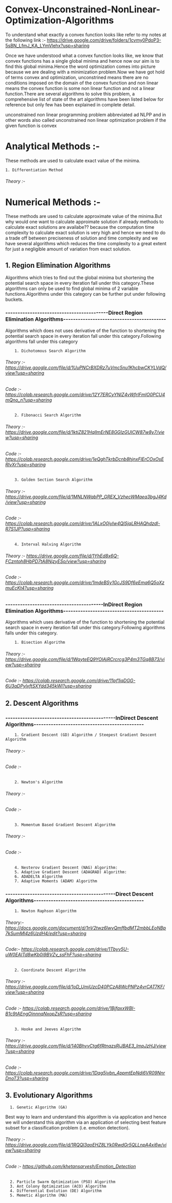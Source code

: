 # Convex-Unconstrained-NonLinear-Optimization-Algorithms
To understand what exactly a convex function looks like refer to my notes at the following link :- https://drive.google.com/drive/folders/1cvmy0PdoP3-5sBN_LfmJ_KA_LYmVlehx?usp=sharing

Once we have understood what a convex function looks like, we know that convex functions has a single global minima and hence now our aim is to find this global minima.Hence the word optimization comes into picture because we are dealing with a minimization problem.Now we have got hold of terms convex and optimization, unconstrined means there are no conditions imposed on the domain of the convex function and non linear means the convex function is some non linear function and not a linear function.There are several algorithms to solve this problem, a comprehensive list of state of the art algorithms have been listed below for reference but only few has been explained in complete detail.

unconstrained non linear programming problem abbreviated ad NLPP and in other words also called unconstrained non linear optimization problem if the given function is convex  

#   Analytical Methods :- 
These methods are used to calculate exact value of the minima.

    1. Differentiation Method
######           Theory :-

#   Numerical Methods :-
These methods are used to calculate approximate value of the minima.But why would one want to calculate approimate solution if already methods to calculate exact solutions are availabe?? because the computation time complexity to calculate exact solution is very high and hence we need to do a trade off between preciseness of solution and time complexity and we have several algorithms which reduces the time complexity to a great extent for just a negligible amount of variation from exact solution.

##       1. Region Elimination Algorithms
Algorithms which tries to find out the global minima but shortening the potential search space in every iteration fall under this category.These algorithms can only be used to find global minima of 2 variable functions.Algorithms under this category can be further put under following buckets.

###      ------------------------------------------Direct Region Elimination Algorithms------------------------------------------
Algorithms which does not uses derivative of the function to shortening the potential search space in every iteration fall under this category.Following algorithms fall under this category

        1. Dichotomous Search Algorithm
######           Theory :- https://drive.google.com/file/d/1UuPNCrBXDRz7uVmc5nu1KhcbwCKYLVdQ/view?usp=sharing
######           Code :- https://colab.research.google.com/drive/12Y7ERCyYNIZ4vWfrIFmIO0PCU4mQno_n?usp=sharing
            
        2. Fibonacci Search Algorithm
######            Theory :- https://drive.google.com/file/d/1ktiZ821HqllmErNE8GGIzGUICW87w8y7/view?usp=sharing
######            Code :- https://colab.research.google.com/drive/1eQghTkrbDcnb8hjnxFlErCOxOsERlvXr?usp=sharing
            
        3. Golden Section Search Algorithm
######            Theory :- https://drive.google.com/file/d/1MNLNWqbPP_GREX_VzhecWMaeq3bgJ4Kd/view?usp=sharing
######            Code :- https://colab.research.google.com/drive/1ALxO0jylw4QISjqLRHAQhdzdl-R7S1JP?usp=sharing
            
        4. Interval Halving Algorithm
######            Theory :- https://drive.google.com/file/d/1YhEd8x6Q-FCzntoh8HbPD7tA8NjzyESo/view?usp=sharing
######            Code :- https://colab.research.google.com/drive/1mdeBSy1GcJS9Df6eEma6Q5oXzmuEcKt4?usp=sharing

###      ----------------------------------------InDirect Region Elimination Algorithms-----------------------------------------
Algorithms which uses derivative of the function to shortening the potential search space in every iteration fall under this category.Following algorithms falls under this category.

        1. Bisection Algorithm
######            Theory :- https://drive.google.com/file/d/1WqyteEQ9YOlAjRCrcrcg3P4m3TGq8B73/view?usp=sharing
######            Code :- https://colab.research.google.com/drive/11pf1iqDGG-6U3aDPylxftSXYdd345kWl?usp=sharing

##    2. Descent Algorithms

###      ---------------------------------------------InDirect Descent Algorithms---------------------------------------------
        1. Gradient Descent (GD) Algorithm / Steepest Gradient Descent Algorithm
######            Theory :-
######            Code :-
       
        2. Newton's Algorithm
######            Theory :-
######            Code :-

        3. Momentum Based Gradient Descent Algorithm
######            Theory :-
######            Code :-
            
        4. Nesterov Gradient Descent (NAG) Algorithm:
        5. Adaptive Gradient Descent (ADAGRAD) Algorithm:
        6. ADADELTA Algorithm
        7. Adaptive Moments (ADAM) Algorithm

###      ---------------------------------------------Direct Descent Algorithms---------------------------------------------
        1. Newton Raphson Algorithm
######            Theory:- https://docs.google.com/document/d/1nV2twz6lwvQmffbdMT2mbbLEoNBp7kSumMl4z6UzdH4/edit?usp=sharing
######            Code:- https://colab.research.google.com/drive/1Tbyv5U-uW0EAITd8wKb0i9BVZv_ssFhF?usp=sharing

        2. Coordinate Descent Algorithm
######            Theory :- https://drive.google.com/file/d/1oD_UmiUzcD40PCzA8WcPNPz4vrCAT7KF/view?usp=sharing
######            Code :- https://colab.research.google.com/drive/1BjfaxxWBI-B1c9tAEngOinnnqNxopZsR?usp=sharing

        3. Hooke and Jeeves Algorithm
######            Theory :- https://drive.google.com/file/d/140BhvvCtg6fRtnqzsRjJBAE3_ImpJzHJ/view?usp=sharing
######            Code :- https://colab.research.google.com/drive/1Dqg5jvbn_4ppmtEpNdi6VR09NnrDnoT3?usp=sharing     

##    3. Evolutionary Algorithms

      1. Genetic Algorithm (GA)
Best way to learn and understand this algorithm is via application and hence we will understand this algorithm via an application of selecting best feature subset for a classification problem (i.e. emotion detection).

###### Theory :- https://drive.google.com/file/d/1RQQl3aoEHZ8LYk0RwdGr5QLLnpA4xi6w/view?usp=sharing
###### Code :- https://github.com/khetansarvesh/Emotion_Detection
      2. Particle Swarm Optimization (PSO) Algorithm
      3. Ant Colony Optimization (ACO) Algorithm
      4. Differential Evolution (DE) Algorithm
      5. Memetic Algorithm (MA)  

